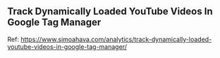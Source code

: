 ## Track Dynamically Loaded YouTube Videos In Google Tag Manager

Ref: https://www.simoahava.com/analytics/track-dynamically-loaded-youtube-videos-in-google-tag-manager/

